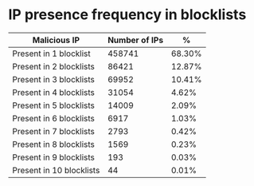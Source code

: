 # IP presence frequency in blocklists
| Malicious IP | Number of IPs | % |
|----|----|----|
| Present in 1 blocklist | 458741 | 68.30% |
| Present in 2 blocklists | 86421 | 12.87% |
| Present in 3 blocklists | 69952 | 10.41% |
| Present in 4 blocklists | 31054 | 4.62% |
| Present in 5 blocklists | 14009 | 2.09% |
| Present in 6 blocklists | 6917 | 1.03% |
| Present in 7 blocklists | 2793 | 0.42% |
| Present in 8 blocklists | 1569 | 0.23% |
| Present in 9 blocklists | 193 | 0.03% |
| Present in 10 blocklists | 44 | 0.01% |
